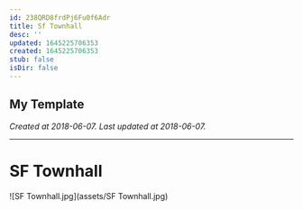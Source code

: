 ```yaml
---
id: 238QRD8frdPj6Fu0f6Adr
title: Sf Townhall
desc: ''
updated: 1645225706353
created: 1645225706353
stub: false
isDir: false
---
```

My Template
---

_Created at 2018-06-07._
_Last updated at 2018-06-07._




---

# SF Townhall


![SF Townhall.jpg](assets/SF Townhall.jpg)

